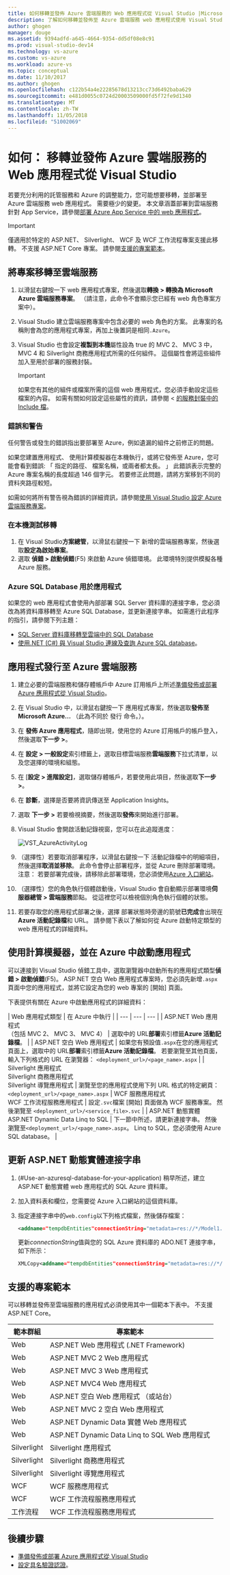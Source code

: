 ```yaml
---
title: 如何移轉並發佈 Azure 雲端服務的 Web 應用程式從 Visual Studio |Microsoft Docs
description: 了解如何移轉並發佈至 Azure 雲端服務 web 應用程式使用 Visual Studio
author: ghogen
manager: douge
ms.assetid: 9394adfd-a645-4664-9354-dd5df08e8c91
ms.prod: visual-studio-dev14
ms.technology: vs-azure
ms.custom: vs-azure
ms.workload: azure-vs
ms.topic: conceptual
ms.date: 11/10/2017
ms.author: ghogen
ms.openlocfilehash: c122b54a4e22285678d13213cc73d6492baba629
ms.sourcegitcommit: e481d0055c0724d20003509000fd5f72fe9d1340
ms.translationtype: MT
ms.contentlocale: zh-TW
ms.lasthandoff: 11/05/2018
ms.locfileid: "51002069"
---
```

# <a name="how-to-migrate-and-publish-a-web-application-to-an-azure-cloud-service-from-visual-studio"></a>如何： 移轉並發佈 Azure 雲端服務的 Web 應用程式從 Visual Studio

若要充分利用的託管服務和 Azure 的調整能力，您可能想要移轉，並部署至 Azure 雲端服務 web 應用程式。 需要極少的變更。 本文章涵蓋部署到雲端服務針對 App Service，請參閱[部署 Azure App Service 中的 web 應用程式](/azure/app-service/app-service-deploy-local-git)。

> [!Important]
> 僅適用於特定的 ASP.NET、 Silverlight、 WCF 及 WCF 工作流程專案支援此移轉。 不支援 ASP.NET Core 專案。 請參閱[支援的專案範本](#supported-project-templates)。

## <a name="migrate-a-project-to-cloud-services"></a>將專案移轉至雲端服務

1. 以滑鼠右鍵按一下 web 應用程式專案，然後選取**轉換 > 轉換為 Microsoft Azure 雲端服務專案**。 （請注意，此命令不會顯示您已經有 web 角色專案方案中）。
1. Visual Studio 建立雲端服務專案中包含必要的 web 角色的方案。 此專案的名稱則會為您的應用程式專案，再加上後置詞是相同`.Azure`。
1. Visual Studio 也會設定**複製到本機**屬性設為 true 的 MVC 2、 MVC 3 中，MVC 4 和 Silverlight 商務應用程式所需的任何組件。 這個屬性會將這些組件加入至用於部署的服務封裝。

   > [!Important]
   > 如果您有其他的組件或檔案所需的這個 web 應用程式，您必須手動設定這些檔案的內容。 如需有關如何設定這些屬性的資訊，請參閱 <<c0> [ 的服務封裝中的 Include 檔](#include-files-in-the-service-package)。

### <a name="errors-and-warnings"></a>錯誤和警告

任何警告或發生的錯誤指出要部署至 Azure，例如遺漏的組件之前修正的問題。

如果您建置應用程式、 使用計算模擬器在本機執行，或將它發佈至 Azure，您可能會看到錯誤: 「 指定的路徑、 檔案名稱，或兩者都太長。 」 此錯誤表示完整的 Azure 專案名稱的長度超過 146 個字元。 若要修正此問題，請將方案移到不同的資料夾路徑較短。

如需如何將所有警告視為錯誤的詳細資訊，請參閱[使用 Visual Studio 設定 Azure 雲端服務專案](vs-azure-tools-configuring-an-azure-project.md)。

### <a name="test-the-migration-locally"></a>在本機測試移轉

1. 在 Visual Studio**方案總管**，以滑鼠右鍵按一下 新增的雲端服務專案，然後選取**設定為啟始專案**。
1. 選取 **偵錯 > 啟動偵錯**(F5) 來啟動 Azure 偵錯環境。 此環境特別提供模擬各種 Azure 服務。

### <a name="use-an-azure-sql-database-for-your-application"></a>Azure SQL Database 用於應用程式

如果您的 web 應用程式會使用內部部署 SQL Server 資料庫的連接字串，您必須改為將資料庫移轉至 Azure SQL Database，並更新連接字串。 如需進行此程序的指引，請參閱下列主題：

- [SQL Server 資料庫移轉至雲端中的 SQL Database](/azure/sql-database/sql-database-cloud-migrate)
- [使用.NET (C#) 與 Visual Studio 連線及查詢 Azure SQL database](/azure/sql-database/sql-database-connect-query-dotnet-visual-studio)。

## <a name="publish-the-application-to-azure-cloud-service"></a>應用程式發行至 Azure 雲端服務

1. 建立必要的雲端服務和儲存體帳戶中 Azure 訂用帳戶上所述[準備發佈或部署 Azure 應用程式從 Visual Studio](vs-azure-tools-cloud-service-publish-set-up-required-services-in-visual-studio.md)。
1. 在 Visual Studio 中，以滑鼠右鍵按一下 應用程式專案，然後選取**發佈至 Microsoft Azure...** （此為不同於 發行 命令。）。
1. 在 **發佈 Azure 應用程式**，隨即出現，使用您的 Azure 訂用帳戶的帳戶登入，然後選取**下一步 >**。
1. 在 **設定 > 一般設定**索引標籤上，選取目標雲端服務**雲端服務**下拉式清單，以及您選擇的環境和組態。 
1. 在 [**設定 > 進階設定]**，選取儲存體帳戶，若要使用此項目，然後選取**下一步 >**。
1. 在 **診斷**，選擇是否要將資訊傳送至 Application Insights。
1. 選取 **下一步 >** 若要檢視摘要，然後選取**發佈**來開始進行部署。
1. Visual Studio 會開啟活動記錄視窗，您可以在此追蹤進度：

    ![VST_AzureActivityLog](./media/vs-azure-tools-migrate-publish-web-app-to-cloud-service/IC744149.png)

1. （選擇性）若要取消部署程序，以滑鼠右鍵按一下 活動記錄檔中的明細項目，然後選擇**取消並移除**。 此命令會停止部署程序，並從 Azure 刪除部署環境。 注意： 若要部署完成後，請移除此部署環境，您必須使用[Azure 入口網站](https://portal.azure.com)。
1. （選擇性）您的角色執行個體啟動後，Visual Studio 會自動顯示部署環境**伺服器總管 > 雲端服務**節點。 從這裡您可以檢視個別角色執行個體的狀態。
1. 若要存取您的應用程式部署之後，選擇 部署狀態時旁邊的箭號**已完成**會出現在**Azure 活動記錄檔**和 URL。 請參閱下表以了解如何從 Azure 啟動特定類型的 web 應用程式的詳細資料。

## <a name="using-the-compute-emulator-and-starting-application-in-azure"></a>使用計算模擬器，並在 Azure 中啟動應用程式

可以連接到 Visual Studio 偵錯工具中，選取瀏覽器中啟動所有的應用程式類型**偵錯 > 啟動偵錯**(F5)。 ASP.NET 空白 Web 應用程式專案時，您必須先新增`.aspx`頁面中您的應用程式，並將它設定為您的 web 專案的 [開始] 頁面。

下表提供有關在 Azure 中啟動應用程式的詳細資料：

   | Web 應用程式類型 | 在 Azure 中執行 |
   | --- | --- | --- |
   | ASP.NET Web 應用程式<br/>（包括 MVC 2、 MVC 3、 MVC 4） | 選取中的 URL**部署**索引標籤**Azure 活動記錄檔**。 |
   | ASP.NET 空白 Web 應用程式 | 如果您有預設值`.aspx`在您的應用程式頁面上，選取中的 URL**部署**索引標籤**Azure 活動記錄檔**。 若要瀏覽至其他頁面，輸入下列格式的 URL 在瀏覽器： `<deployment_url>/<page_name>.aspx` |
   | Silverlight 應用程式<br/>Silverlight 商務應用程式<br/>Silverlight 導覽應用程式 | 瀏覽至您的應用程式使用下列 URL 格式的特定網頁： `<deployment_url>/<page_name>.aspx` |
    WCF 服務應用程式<br/>WCF 工作流程服務應用程式 | 設定`.svc`檔案 [開始] 頁面做為 WCF 服務專案。 然後瀏覽至 `<deployment_url>/<service_file>.svc` |
   | ASP.NET 動態實體<br/>ASP.NET Dynamic Data Linq to SQL | 下一節中所述，請更新連接字串。 然後瀏覽至`<deployment_url>/<page_name>.aspx`。 Linq to SQL，您必須使用 Azure SQL database。 |

## <a name="update-a-connection-string-for-aspnet-dynamic-entities"></a>更新 ASP.NET 動態實體連接字串

1. (#Use-an-azuresql-database-for-your-application) 稍早所述，建立 ASP.NET 動態實體 web 應用程式的 SQL Azure 資料庫。
1. 加入資料表和欄位，您需要從 Azure 入口網站的這個資料庫。
1. 指定連接字串中的`web.config`以下列格式檔案，然後儲存檔案：

    ```xml
    <addname="tempdbEntities"connectionString="metadata=res://*/Model1.csdl|res://*/Model1.ssdl|res://*/Model1.msl;provider=System.Data.SqlClient;provider connection string=&quot;data source=<server name>\SQLEXPRESS;initial catalog=<database name>;integrated security=True;multipleactiveresultsets=True;App=EntityFramework&quot;"providerName="System.Data.EntityClient"/>
    ```

    更新*connectionString*值與您的 SQL Azure 資料庫的 ADO.NET 連接字串，如下所示：

    ```xml
    XMLCopy<addname="tempdbEntities"connectionString="metadata=res://*/Model1.csdl|res://*/Model1.ssdl|res://*/Model1.msl;provider=System.Data.SqlClient;provider connection string=&quot;Server=tcp:<SQL Azure server name>.database.windows.net,1433;Database=<database name>;User ID=<user name>;Password=<password>;Trusted_Connection=False;Encrypt=True;multipleactiveresultsets=True;App=EntityFramework&quot;"providerName="System.Data.EntityClient"/>
    ```

## <a name="supported-project-templates"></a>支援的專案範本

可以移轉並發佈至雲端服務的應用程式必須使用其中一個範本下表中。 不支援 ASP.NET Core。

| 範本群組 | 專案範本 |
| --- | --- |
| Web | ASP.NET Web 應用程式 (.NET Framework) |
| Web | ASP.NET MVC 2 Web 應用程式 |
| Web | ASP.NET MVC 3 Web 應用程式 |
| Web | ASP.NET MVC4 Web 應用程式 |
| Web | ASP.NET 空白 Web 應用程式 （或站台） |
| Web | ASP.NET MVC 2 空白 Web 應用程式 |
| Web | ASP.NET Dynamic Data 實體 Web 應用程式 |
| Web | ASP.NET Dynamic Data Linq to SQL Web 應用程式 |
| Silverlight | Silverlight 應用程式 |
| Silverlight | Silverlight 商務應用程式 |
| Silverlight | Silverlight 導覽應用程式 |
| WCF | WCF 服務應用程式 |
| WCF | WCF 工作流程服務應用程式 |
| 工作流程 | WCF 工作流程服務應用程式 |

## <a name="next-steps"></a>後續步驟

- [準備發佈或部署 Azure 應用程式從 Visual Studio](vs-azure-tools-cloud-service-publish-set-up-required-services-in-visual-studio.md)
- [設定具名驗證認證](vs-azure-tools-setting-up-named-authentication-credentials.md)。
